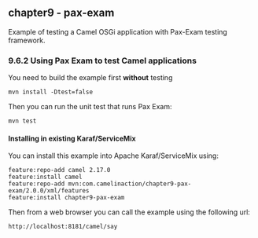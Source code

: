 chapter9 - pax-exam
-------------------

Example of testing a Camel OSGi application with Pax-Exam testing framework.

### 9.6.2 Using Pax Exam to test Camel applications

You need to build the example first **without** testing

    mvn install -Dtest=false

Then you can run the unit test that runs Pax Exam:

    mvn test

#### Installing in existing Karaf/ServiceMix

You can install this example into Apache Karaf/ServiceMix using:

    feature:repo-add camel 2.17.0
    feature:install camel
    feature:repo-add mvn:com.camelinaction/chapter9-pax-exam/2.0.0/xml/features
    feature:install chapter9-pax-exam

Then from a web browser you can call the example using the following url:

    http://localhost:8181/camel/say


